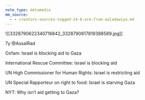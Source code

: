 ```yaml
---
note_type: metamedia
mm_source:
  - - creators-sources-tagged-24-6-are-from-aaladawiya.md
---
```


![[3328790622340716842_3328790617819388589.jpg]]

7y @AssalRad

Oxfam: Israel is blocking aid to Gaza

International Rescue Committee: Israel
is blocking aid

UN High Commissioner for Human
Rights: Israel is restricting aid

UN Special Rapporteur on right to
food: Israel is starving Gaza

NYT: Why isn’t aid getting to Gaza?


